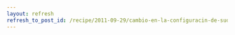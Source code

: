 ```yaml
---
layout: refresh
refresh_to_post_id: /recipe/2011-09-29/cambio-en-la-configuracin-de-sudo.html
---
```

